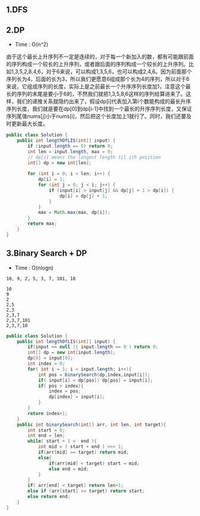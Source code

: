 ## 1.DFS

## 2.DP
* Time : O(n^2)

由于这个最长上升序列不一定是连续的，对于每一个新加入的数，都有可能跟前面的序列构成一个较长的上升序列，或者跟后面的序列构成一个较长的上升序列。比如1,3,5,2,8,4,6，对于6来说，可以构成1,3,5,6，也可以构成2,4,6。因为前面那个序列长为4，后面的长为3，所以我们更愿意6组成那个长为4的序列，所以对于6来说，它组成序列的长度，实际上是之前最长一个升序序列长度加1，注意这个最长的序列的末尾是要小于6的，不然我们就把1,3,5,8,6这样的序列给算进来了。这样，我们的递推关系就隐约出来了，假设dp[i]代表加入第i个数能构成的最长升序序列长度，我们就是要在dp[0]到dp[i-1]中找到一个最长的升序序列长度，又保证序列尾值nums[j]小于nums[i]，然后把这个长度加上1就行了。同时，我们还要及时更新最大长度。

```java
public class Solution {
    public int lengthOfLIS(int[] input) {
        if (input.length == 0) return 0;
        int len = input.length, max = 0;
        // dp[i] means the longest length til ith position
        int[] dp = new int[len];
        
        for (int i = 0; i < len; i++) {
            dp[i] = 1;
            for (int j = 0; j < i; j++) {
                if (input[i] > input[j] && dp[j] + 1 > dp[i]) {
                    dp[i] = dp[j] + 1;
                }
            }
            max = Math.max(max, dp[i]);
        }
        return max;
    }
}

```


## 3.Binary Search + DP
* Time : O(nlogn)
```
10, 9, 2, 5, 3, 7, 101, 18

10 
9
2
2,5
2,3
2,3,7
2,3,7,101
2,3,7,18
```

```java
public class Solution {
    public int lengthOfLIS(int[] input) {
        if(input == null || input.length == 0 ) return 0;
        int[] dp = new int[input.length];
        dp[0] = input[0];
        int index = 0;
        for( int i = 1; i < input.length; i++){
            int pos = binarySearch(dp,index,input[i]);
            if( input[i] < dp[pos]) dp[pos] = input[i];
            if( pos > index){
                index = pos;
                dp[index] = input[i];
            }
        }
        return index+1;
    }
    public int binarySearch(int[] arr, int len, int target){
        int start = 0;
        int end = len;
        while( start + 1 <  end ){
            int mid = ( start + end ) >>> 1;
            if(arr[mid] == target) return mid;
            else{
                if(arr[mid] < target) start = mid;
                else end = mid;
            }
        }
        if( arr[end] < target) return len+1;
        else if (arr[start] >= target) return start;
        else return end;
    }
}
```